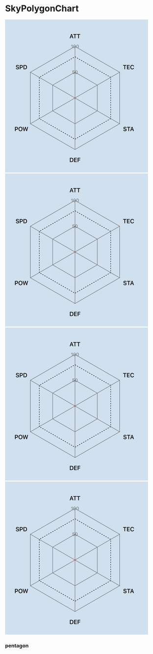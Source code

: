 # SkyPolygonChart

![pentagon_demo.gif](https://github.com/jinsky90/SkyPolygonChart/blob/master/Resource/pentagon_demo.gif)
![pentagon_demo.gif](https://github.com/jinsky90/SkyPolygonChart/blob/master/Resource/pentagon_demo.gif)
![pentagon_demo.gif](https://github.com/jinsky90/SkyPolygonChart/blob/master/Resource/pentagon_demo.gif)
![pentagon_demo.gif](https://github.com/jinsky90/SkyPolygonChart/blob/master/Resource/pentagon_demo.gif)
</br>
### pentagon
 
